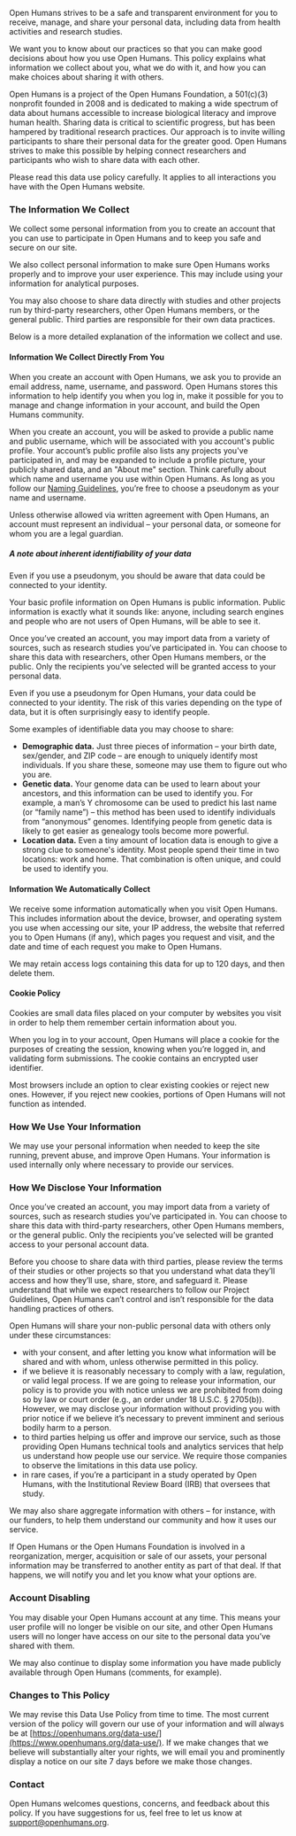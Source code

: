 Open Humans strives to be a safe and transparent environment for you to receive, manage, and share your personal data, including data from health activities and research studies.

We want you to know about our practices so that you can make good decisions about how you use Open Humans. This policy explains what information we collect about you, what we do with it, and how you can make choices about sharing it with others.

Open Humans is a project of the Open Humans Foundation, a 501(c)(3) nonprofit founded in 2008 and is dedicated to making a wide spectrum of data about humans accessible to increase biological literacy and improve human health. Sharing data is critical to scientific progress, but has been hampered by traditional research practices. Our approach is to invite willing participants to share their personal data for the greater good. Open Humans strives to make this possible by helping connect researchers and participants who wish to share data with each other.

Please read this data use policy carefully. It applies to all interactions you have with the Open Humans website.

### The Information We Collect

We collect some personal information from you to create an account that you can use to participate in Open Humans and to keep you safe and secure on our site.

We also collect personal information to make sure Open Humans works properly and to improve your user experience. This may include using your information for analytical purposes.

You may also choose to share data directly with studies and other projects run by third-party researchers, other Open Humans members, or the general public. Third parties are responsible for their own data practices.

Below is a more detailed explanation of the information we collect and use.

#### Information We Collect Directly From You

When you create an account with Open Humans, we ask you to provide an email address, name, username, and password. Open Humans stores this information to help identify you when you log in, make it possible for you to manage and change information in your account, and build the Open Humans community.

When you create an account, you will be asked to provide a public name and public username, which will be associated with you account's public profile. Your account’s public profile also lists any projects you've participated in, and may be expanded to include a profile picture, your publicly shared data, and an "About me" section. Think carefully about which name and username you use within Open Humans. As long as you follow our [Naming Guidelines](https://www.openhumans.org/community-guidelines/#naming), you’re free to choose a pseudonym as your name and username.

Unless otherwise allowed via written agreement with Open Humans, an account must represent an individual – your personal data, or someone for whom you are a legal guardian.

##### A note about inherent identifiability of your data

Even if you use a pseudonym, you should be aware that data could be connected to your identity.

Your basic profile information on Open Humans is public information. Public information is exactly what it sounds like: anyone, including search engines and people who are not users of Open Humans, will be able to see it.

Once you’ve created an account, you may import data from a variety of sources, such as research studies you’ve participated in. You can choose to share this data with researchers, other Open Humans members, or the public. Only the recipients you’ve selected will be granted access to your personal data.

Even if you use a pseudonym for Open Humans, your data could be connected to your identity. The risk of this varies depending on the type of data, but it is often surprisingly easy to identify people.

Some examples of identifiable data you may choose to share:

*   **Demographic data.** Just three pieces of information – your birth date, sex/gender, and ZIP code – are enough to uniquely identify most individuals. If you share these, someone may use them to figure out who you are.
*   **Genetic data.** Your genome data can be used to learn about your ancestors, and this information can be used to identify you. For example, a man’s Y chromosome can be used to predict his last name (or “family name”) – this method has been used to identify individuals from “anonymous” genomes. Identifying people from genetic data is likely to get easier as genealogy tools become more powerful.
*   **Location data.** Even a tiny amount of location data is enough to give a strong clue to someone's identity. Most people spend their time in two locations: work and home. That combination is often unique, and could be used to identify you.

#### Information We Automatically Collect

We receive some information automatically when you visit Open Humans. This includes information about the device, browser, and operating system you use when accessing our site, your IP address, the website that referred you to Open Humans (if any), which pages you request and visit, and the date and time of each request you make to Open Humans.

We may retain access logs containing this data for up to 120 days, and then delete them.

#### Cookie Policy

Cookies are small data files placed on your computer by websites you visit in order to help them remember certain information about you.

When you log in to your account, Open Humans will place a cookie for the purposes of creating the session, knowing when you’re logged in, and validating form submissions. The cookie contains an encrypted user identifier.

Most browsers include an option to clear existing cookies or reject new ones. However, if you reject new cookies, portions of Open Humans will not function as intended.

### How We Use Your Information

We may use your personal information when needed to keep the site running, prevent abuse, and improve Open Humans. Your information is used internally only where necessary to provide our services.

### How We Disclose Your Information

Once you’ve created an account, you may import data from a variety of sources, such as research studies you’ve participated in. You can choose to share this data with third-party researchers, other Open Humans members, or the general public. Only the recipients you’ve selected will be granted access to your personal account data.

Before you choose to share data with third parties, please review the terms of their studies or other projects so that you understand what data they’ll access and how they’ll use, share, store, and safeguard it. Please understand that while we expect researchers to follow our Project Guidelines, Open Humans can’t control and isn’t responsible for the data handling practices of others.

Open Humans will share your non-public personal data with others only under these circumstances:

*   with your consent, and after letting you know what information will be shared and with whom, unless otherwise permitted in this policy.
*   if we believe it is reasonably necessary to comply with a law, regulation, or valid legal process. If we are going to release your information, our policy is to provide you with notice unless we are prohibited from doing so by law or court order (e.g., an order under 18 U.S.C. § 2705(b)). However, we may disclose your information without providing you with prior notice if we believe it’s necessary to prevent imminent and serious bodily harm to a person.
*   to third parties helping us offer and improve our service, such as those providing Open Humans technical tools and analytics services that help us understand how people use our service. We require those companies to observe the limitations in this data use policy.
*   in rare cases, if you’re a participant in a study operated by Open Humans, with the Institutional Review Board (IRB) that oversees that study.

We may also share aggregate information with others – for instance, with our funders, to help them understand our community and how it uses our service.

If Open Humans or the Open Humans Foundation is involved in a reorganization, merger, acquisition or sale of our assets, your personal information may be transferred to another entity as part of that deal. If that happens, we will notify you and let you know what your options are.

### Account Disabling

You may disable your Open Humans account at any time. This means your user profile will no longer be visible on our site, and other Open Humans users will no longer have access on our site to the personal data you’ve shared with them.

We may also continue to display some information you have made publicly available through Open Humans (comments, for example).

### Changes to This Policy

We may revise this Data Use Policy from time to time. The most current version of the policy will govern our use of your information and will always be at [https://openhumans.org/data-use/](https://www.openhumans.org/data-use/). If we make changes that we believe will substantially alter your rights, we will email you and prominently display a notice on our site 7 days before we make those changes.

### Contact

Open Humans welcomes questions, concerns, and feedback about this policy. If you have suggestions for us, feel free to let us know at [support@openhumans.org](mailto:support@openhumans.org).